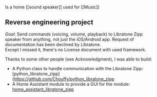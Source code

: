 Is a home [[sound speaker]] used for [[Music]]
## Reverse engineering project
*Goal*: Send commands (voicing, volume, playback) to Libratone Zipp speaker from anything, not just the iOS/Android app. Request of documentation has been declined by Libratone.  
Except I missed it, there's no License document with used framework.

Thanks to some other people (see Acknowledgment), I was able to build:
* A Python class to handle communication with the Libratone Zipp: [python_libratone_zipp](https://github.com/Chouffy/python_libratone_zipp
* A Home Assistant module to provide a GUI for the module: [home_assistant_libratone_zipp](https://github.com/Chouffy/home_assistant_libratone_zipp)
